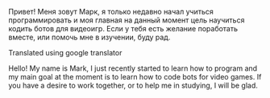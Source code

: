 Привет! Меня зовут Марк, я только недавно начал учиться программировать и моя главная на данный момент цель научиться кодить ботов для видеоигр. Если у тебя есть желание поработать вместе, или помочь мне в изучении, буду рад.

Translated using google translator

Hello! My name is Mark, I just recently started to learn how to program and my main goal at the moment is to learn how to code bots for video games. If you have a desire to work together, or to help me in studying, I will be glad.
